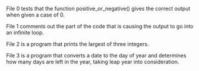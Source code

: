 File 0  tests that the function positive_or_negative() gives the correct output when given a case of 0.

File 1 comments out the part of the code that is causing the output to go into an infinite loop.

File 2 is a program that prints the largest of three integers.

File 3 is a program that converts a date to the day of year and determines how many days are left in the year, taking leap year into consideration.
